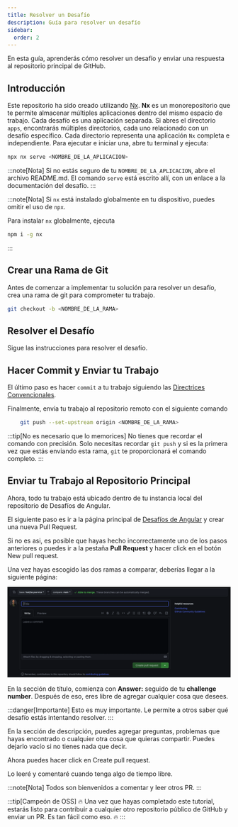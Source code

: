 ```yaml
---
title: Resolver un Desafío
description: Guía para resolver un desafío
sidebar:
  order: 2
---
```


En esta guía, aprenderás cómo resolver un desafío y enviar una respuesta al repositorio principal de GitHub.

## Introducción

Este repositorio ha sido creado utilizando [Nx](https://nx.dev/getting-started/intro). <b>Nx</b> es un monorepositorio que te permite almacenar múltiples aplicaciones dentro del mismo espacio de trabajo. Cada desafío es una aplicación separada. Si abres el directorio `apps`, encontrarás múltiples directorios, cada uno relacionado con un desafío específico. Cada directorio representa una aplicación `Nx` completa e independiente. Para ejecutar e iniciar una, abre tu terminal y ejecuta:

```bash
npx nx serve <NOMBRE_DE_LA_APLICACION>
```

:::note[Nota]
Si no estás seguro de tu `NOMBRE_DE_LA_APLICACION`, abre el archivo README.md. El comando `serve` está escrito allí, con un enlace a la documentación del desafío.
:::

:::note[Nota]
Si `nx` está instalado globalmente en tu dispositivo, puedes omitir el uso de `npx`.

Para instalar `nx` globalmente, ejecuta

```bash
npm i -g nx
```

:::

## Crear una Rama de Git

Antes de comenzar a implementar tu solución para resolver un desafío, crea una rama de git para comprometer tu trabajo.

```bash
git checkout -b <NOMBRE_DE_LA_RAMA>
```

## Resolver el Desafío

Sigue las instrucciones para resolver el desafío.

## Hacer Commit y Enviar tu Trabajo

El último paso es hacer `commit` a tu trabajo siguiendo las [Directrices Convencionales](https://www.conventionalcommits.org/en/v1.0.0/).

Finalmente, envía tu trabajo al repositorio remoto con el siguiente comando

```bash
    git push --set-upstream origin <NOMBRE_DE_LA_RAMA>
```

:::tip[No es necesario que lo memorices]
No tienes que recordar el comando con precisión. Solo necesitas recordar `git push` y si es la primera vez que estás enviando esta rama, `git` te proporcionará el comando completo.
:::

## Enviar tu Trabajo al Repositorio Principal

Ahora, todo tu trabajo está ubicado dentro de tu instancia local del repositorio de Desafíos de Angular.

El siguiente paso es ir a la página principal de [Desafíos de Angular](https://github.com/tomalaforge/angular-challenges) y crear una nueva Pull Request.

Si no es asi, es posible que hayas hecho incorrectamente uno de los pasos anteriores o puedes ir a la pestaña <b>Pull Request</b> y hacer click en el botón <span class="github-success-btn">New pull request</span>.

Una vez hayas escogido las dos ramas a comparar, deberías llegar a la siguiente página:

![Vista de nuevo pull request](../../../../assets/new-pull-request.png)

En la sección de título, comienza con <b>Answer:</b> seguido de tu <b>challenge number</b>. Después de eso, eres libre de agregar cualquier cosa que desees.

:::danger[Importante]
Esto es muy importante. Le permite a otros saber qué desafío estás intentando resolver.
:::

En la sección de descripción, puedes agregar preguntas, problemas que hayas encontrado o cualquier otra cosa que quieras compartir. Puedes dejarlo vacío si no tienes nada que decir.

Ahora puedes hacer click en <span class="github-success-btn">Create pull request</span>.

Lo leeré y comentaré cuando tenga algo de tiempo libre.

:::note[Nota]
Todos son bienvenidos a comentar y leer otros PR.
:::

:::tip[Campeón de OSS]
🔥 Una vez que hayas completado este tutorial, estarás listo para contribuir a cualquier otro repositorio público de GitHub y enviar un PR. Es tan fácil como eso. 🔥
:::
